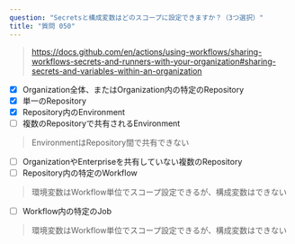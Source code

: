 ```yaml
---
question: "Secretsと構成変数はどのスコープに設定できますか？（3つ選択）"
title: "質問 050"
---
```



> https://docs.github.com/en/actions/using-workflows/sharing-workflows-secrets-and-runners-with-your-organization#sharing-secrets-and-variables-within-an-organization
- [x] Organization全体、またはOrganization内の特定のRepository
- [x] 単一のRepository
- [x] Repository内のEnvironment
- [ ] 複数のRepositoryで共有されるEnvironment  
> EnvironmentはRepository間で共有できない
- [ ] OrganizationやEnterpriseを共有していない複数のRepository
- [ ] Repository内の特定のWorkflow  
> 環境変数はWorkflow単位でスコープ設定できるが、構成変数はできない
- [ ] Workflow内の特定のJob  
> 環境変数はWorkflow単位でスコープ設定できるが、構成変数はできない